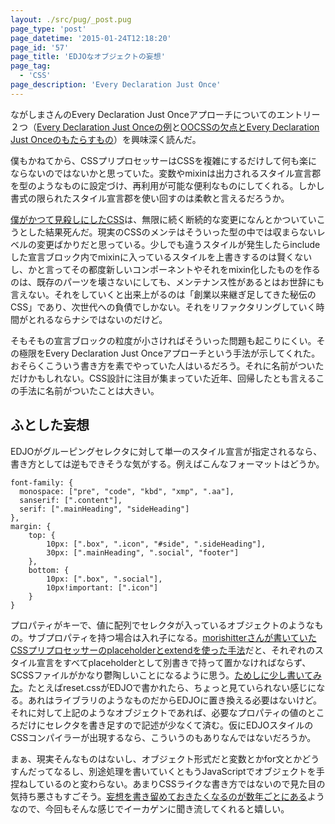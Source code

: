 ```yaml
---
layout: ./src/pug/_post.pug
page_type: 'post'
page_datetime: '2015-01-24T12:18:20'
page_id: '57'
page_title: 'EDJOなオブジェクトの妄想'
page_tag:
  - 'CSS'
page_description: 'Every Declaration Just Once'
---
```

ながしまさんのEvery Declaration Just Onceアプローチについてのエントリー２つ（[Every Declaration Just Onceの例](http://hail2u.net/blog/webdesign/every-declaration-just-once-example.html)と[OOCSSの欠点とEvery Declaration Just Onceのもたらすもの](http://hail2u.net/blog/webdesign/oocss-drawbacks-and-gifts-of-every-declaration-just-once.html)）を興味深く読んだ。

僕もかねてから、CSSプリプロセッサーはCSSを複雑にするだけして何も楽にならないのではないかと思っていた。変数やmixinは出力されるスタイル宣言郡を型のようなものに設定づけ、再利用が可能な便利なものにしてくれる。しかし書式の限られたスタイル宣言郡を使い回すのは柔軟と言えるだろうか。

[僕がかつて見殺しにしたCSS](/archives/54.html)は、無限に続く断続的な変更になんとかついていこうとした結果死んだ。現実のCSSのメンテはそういった型の中では収まらないレベルの変更ばかりだと思っている。少しでも違うスタイルが発生したらincludeした宣言ブロック内でmixinに入っているスタイルを上書きするのは賢くないし、かと言ってその都度新しいコンポーネントやそれをmixin化したものを作るのは、既存のパーツを壊さないにしても、メンテナンス性があるとはお世辞にも言えない。それをしていくと出来上がるのは「創業以来継ぎ足してきた秘伝のCSS」であり、次世代への負債でしかない。それをリファクタリングしていく時間がとれるならナシではないのだけど。

そもそもの宣言ブロックの粒度が小さければそういった問題も起こりにくい。その極限をEvery Declaration Just Onceアプローチという手法が示してくれた。おそらくこういう書き方を素でやっていた人はいるだろう。それに名前がついただけかもしれない。CSS設計に注目が集まっていた近年、回帰したとも言えるこの手法に名前がついたことは大きい。

## ふとした妄想

EDJOがグルーピングセレクタに対して単一のスタイル宣言が指定されるなら、書き方としては逆もできそうな気がする。例えばこんなフォーマットはどうか。

<pre title="オブジェクトのようなもの"><code data-language="javascript">font-family: {
  monospace: ["pre", "code", "kbd", "xmp", ".aa"],
  sanserif: [".content"],
  serif: [".mainHeading", "sideHeading"]
},
margin: {
    top: {
        10px: [".box", ".icon", "#side", ".sideHeading"],
        30px: [".mainHeading", ".social", "footer"]
    },
    bottom: {
        10px: [".box", ".social"],
        10px!important: [".icon"]
    }
}</code></pre>

プロパティがキーで、値に配列でセレクタが入っているオブジェクトのようなもの。サブプロパティを持つ場合は入れ子になる。[morishitterさんが書いていたCSSプリプロセッサーのplaceholderとextendを使った手法](http://morishitter.hatenablog.com/entry/2015/01/16/005343)だと、それぞれのスタイル宣言をすべてplaceholderとして別書きで持って置かなければならず、SCSSファイルがかなり鬱陶しいことになるように思う。[ためしに少し書いてみた](http://sassmeister.com/gist/59645863c7dbe8c23f84)。たとえばreset.cssがEDJOで書かれたら、ちょっと見ていられない感じになる。あれはライブラリのようなものだからEDJOに置き換える必要はないけど。それに対して上記のようなオブジェクトであれば、必要なプロパティの値のところだけにセレクタを書き足すので記述が少なくて済む。仮にEDJOスタイルのCSSコンパイラーが出現するなら、こういうのもありなんではないだろうか。

まぁ、現実そんなものはないし、オブジェクト形式だと変数とかfor文とかどうすんだってなるし、別途処理を書いていくともうJavaScriptでオブジェクトを手捏ねしているのと変わらない。あまりCSSライクな書き方ではないので見た目の気持ち悪さもすごそう。[妄想を書き留めておきたくなるのが数年ごとにある](/archives/23.html)ようなので、今回もそんな感じでイーカゲンに聞き流してくれると嬉しい。
